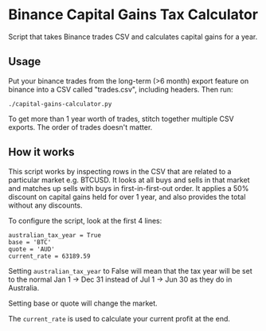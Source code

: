 # Binance Capital Gains Tax Calculator

Script that takes Binance trades CSV and calculates capital gains for a year.

## Usage

Put your binance trades from the long-term (>6 month) export feature on binance
into a CSV called "trades.csv", including headers. Then run:

    ./capital-gains-calculator.py

To get more than 1 year worth of trades, stitch together multiple CSV exports.
The order of trades doesn't matter.

## How it works

This script works by inspecting rows in the CSV that are related to a
particular market e.g. BTCUSD. It looks at all buys and sells in that market
and matches up sells with buys in first-in-first-out order. It applies a 50%
discount on capital gains held for over 1 year, and also provides the total
without any discounts.

To configure the script, look at the first 4 lines:

    australian_tax_year = True
    base = 'BTC'
    quote = 'AUD'
    current_rate = 63189.59

Setting `australian_tax_year` to False will mean that the tax year will be set
to the normal Jan 1 -> Dec 31 instead of Jul 1 -> Jun 30 as they do in
Australia.

Setting base or quote will change the market.

The `current_rate` is used to calculate your current profit at the end.
